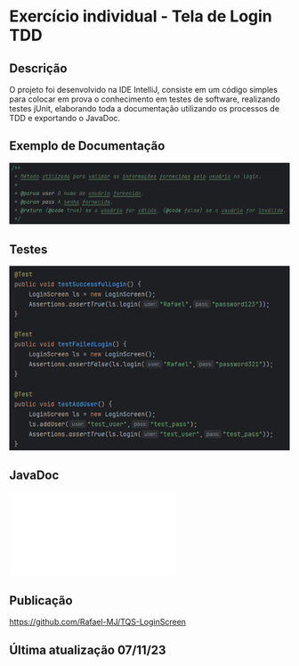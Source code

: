 # Exercício individual - Tela de Login TDD

## Descrição
O projeto foi desenvolvido na IDE IntelliJ, consiste em um código simples para colocar em prova o conhecimento em testes de software, realizando testes jUnit, elaborando toda a documentação utilizando os processos de TDD e exportando o JavaDoc.

## Exemplo de Documentação

![Documentacao](doc.png)

## Testes

![Testes](tests.png)

## JavaDoc

![JavaDoc](JavaDoc/LoginScreen.html)

## Publicação
https://github.com/Rafael-MJ/TQS-LoginScreen

## Última atualização 07/11/23